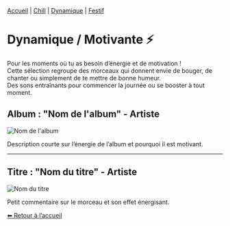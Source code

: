 [Accueil](index.md) | [Chill](chill.md) | [Dynamique](dynamique.md) | [Festif](festive.md)

# Dynamique / Motivante ⚡

Pour les moments où tu as besoin d’énergie et de motivation !  
Cette sélection regroupe des morceaux qui donnent envie de bouger, 
de chanter ou simplement de te mettre de bonne humeur.  
Des sons entraînants pour commencer la journée ou se booster à tout moment.

## Album : "Nom de l'album" - Artiste
![Nom de l'album](images/nom-album.jpg)

Description courte sur l’énergie de l’album et pourquoi il est motivant.

---

## Titre : "Nom du titre" - Artiste
![Nom du titre](images/nom-titre.jpg)

Petit commentaire sur le morceau et son effet énergisant.

[⬅ Retour à l’accueil](index.md)
